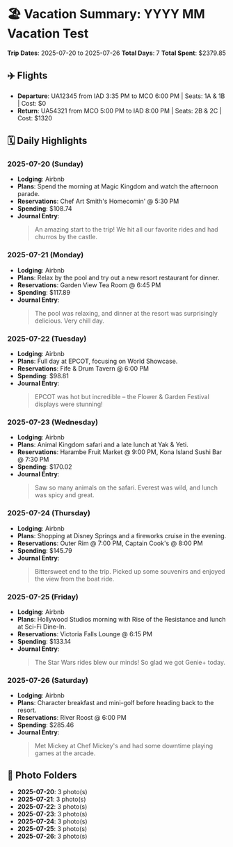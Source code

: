 # 🏖️ Vacation Summary: YYYY MM Vacation Test

**Trip Dates**: 2025-07-20 to 2025-07-26
**Total Days**: 7
**Total Spent**: $2379.85

## ✈️ Flights
- **Departure**: UA12345 from IAD 3:35 PM to MCO 6:00 PM | Seats: 1A & 1B | Cost: $0
- **Return**: UA54321 from MCO 5:00 PM to IAD 8:00 PM | Seats: 2B & 2C | Cost: $1320

## 🗓️ Daily Highlights
### 2025-07-20 (Sunday)
- **Lodging**: Airbnb
- **Plans**: Spend the morning at Magic Kingdom and watch the afternoon parade.
- **Reservations**: Chef Art Smith's Homecomin' @ 5:30 PM
- **Spending**: $108.74
- **Journal Entry**:
  > An amazing start to the trip! We hit all our favorite rides and had churros by the castle.

### 2025-07-21 (Monday)
- **Lodging**: Airbnb
- **Plans**: Relax by the pool and try out a new resort restaurant for dinner.
- **Reservations**: Garden View Tea Room @ 6:45 PM
- **Spending**: $117.89
- **Journal Entry**:
  > The pool was relaxing, and dinner at the resort was surprisingly delicious. Very chill day.

### 2025-07-22 (Tuesday)
- **Lodging**: Airbnb
- **Plans**: Full day at EPCOT, focusing on World Showcase.
- **Reservations**: Fife & Drum Tavern @ 6:00 PM
- **Spending**: $98.81
- **Journal Entry**:
  > EPCOT was hot but incredible – the Flower & Garden Festival displays were stunning!

### 2025-07-23 (Wednesday)
- **Lodging**: Airbnb
- **Plans**: Animal Kingdom safari and a late lunch at Yak & Yeti.
- **Reservations**: Harambe Fruit Market @ 9:00 PM, Kona Island Sushi Bar @ 7:30 PM
- **Spending**: $170.02
- **Journal Entry**:
  > Saw so many animals on the safari. Everest was wild, and lunch was spicy and great.

### 2025-07-24 (Thursday)
- **Lodging**: Airbnb
- **Plans**: Shopping at Disney Springs and a fireworks cruise in the evening.
- **Reservations**: Outer Rim @ 7:00 PM, Captain Cook's @ 8:00 PM
- **Spending**: $145.79
- **Journal Entry**:
  > Bittersweet end to the trip. Picked up some souvenirs and enjoyed the view from the boat ride.

### 2025-07-25 (Friday)
- **Lodging**: Airbnb
- **Plans**: Hollywood Studios morning with Rise of the Resistance and lunch at Sci-Fi Dine-In.
- **Reservations**: Victoria Falls Lounge @ 6:15 PM
- **Spending**: $133.14
- **Journal Entry**:
  > The Star Wars rides blew our minds! So glad we got Genie+ today.

### 2025-07-26 (Saturday)
- **Lodging**: Airbnb
- **Plans**: Character breakfast and mini-golf before heading back to the resort.
- **Reservations**: River Roost @ 6:00 PM
- **Spending**: $285.46
- **Journal Entry**:
  > Met Mickey at Chef Mickey's and had some downtime playing games at the arcade.

## 📸 Photo Folders
- **2025-07-20**: 3 photo(s)
- **2025-07-21**: 3 photo(s)
- **2025-07-22**: 3 photo(s)
- **2025-07-23**: 3 photo(s)
- **2025-07-24**: 3 photo(s)
- **2025-07-25**: 3 photo(s)
- **2025-07-26**: 3 photo(s)
